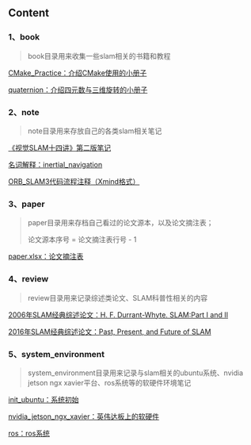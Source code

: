 ## Content

### 1、book

> book目录用来收集一些slam相关的书籍和教程

[CMake_Practice：介绍CMake使用的小册子](./book/CMake_Practice.pdf)

[quaternion：介绍四元数与三维旋转的小册子](./book/quaternion.pdf)

### 2、note

> note目录用来存放自己的各类slam相关笔记

[《视觉SLAM十四讲》第二版笔记](./note/slambook_note.md)

[名词解释：inertial_navigation](./note/inertial_navigation.md)

[ORB_SLAM3代码流程注释（Xmind格式）](./note/ORB_SLAM3_Code_Comment/orbslam3.xmind)

### 3、paper

>paper目录用来存档自己看过的论文源本，以及论文摘注表；
>
>论文源本序号 = 论文摘注表行号 - 1

[paper.xlsx：论文摘注表](./paper/paper.xlsx)

### 4、review

>review目录用来记录综述类论文、SLAM科普性相关的内容

[2006年SLAM经典综述论文：H. F. Durrant-Whyte. SLAM:Part I and II](./review/2006_slam_review.md)

[2016年SLAM经典综述论文：Past, Present, and Future of SLAM](./review/2016_slam_review.md)

### 5、system_environment

> system_environment目录用来记录与slam相关的ubuntu系统、nvidia jetson ngx xavier平台、ros系统等的软硬件环境笔记

[init_ubuntu：系统初始](./system_environment/init_ubuntu.md)

[nvidia_jetson_ngx_xavier：英伟达板上的软硬件](./system_environment/nvidia_jetson_ngx_xavier.md)

[ros：ros系统](./system_environment/ros.md)

